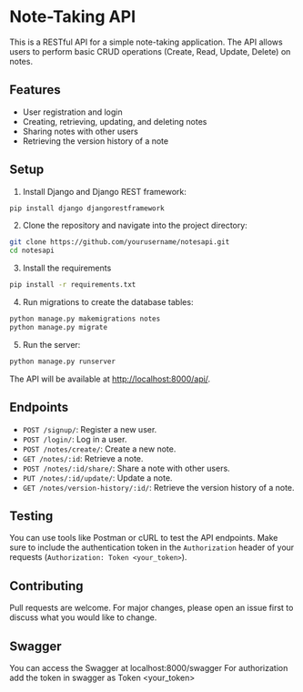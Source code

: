 # Note-Taking API

This is a RESTful API for a simple note-taking application. The API allows users to perform basic CRUD operations (Create, Read, Update, Delete) on notes.

## Features

- User registration and login
- Creating, retrieving, updating, and deleting notes
- Sharing notes with other users
- Retrieving the version history of a note

## Setup

1. Install Django and Django REST framework:

```bash
pip install django djangorestframework
```

2. Clone the repository and navigate into the project directory:

```bash
git clone https://github.com/yourusername/notesapi.git
cd notesapi
```

3. Install the requirements

```bash
pip install -r requirements.txt
```

4. Run migrations to create the database tables:

```bash
python manage.py makemigrations notes
python manage.py migrate
```

5. Run the server:

```bash
python manage.py runserver
```

The API will be available at [http://localhost:8000/api/](http://localhost:8000/api/).

## Endpoints

- `POST /signup/`: Register a new user.
- `POST /login/`: Log in a user.
- `POST /notes/create/`: Create a new note.
- `GET /notes/:id`: Retrieve a note.
- `POST /notes/:id/share/`: Share a note with other users.
- `PUT /notes/:id/update/`: Update a note.
- `GET /notes/version-history/:id/`: Retrieve the version history of a note.

## Testing

You can use tools like Postman or cURL to test the API endpoints. Make sure to include the authentication token in the `Authorization` header of your requests (`Authorization: Token <your_token>`).

## Contributing

Pull requests are welcome. For major changes, please open an issue first to discuss what you would like to change.

## Swagger

You can access the Swagger at localhost:8000/swagger
For authorization add the token in swagger as
Token <your_token>
